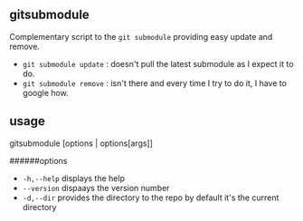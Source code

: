 gitsubmodule
------------
Complementary script to the `git submodule` providing easy update and remove.
* `git submodule update` : doesn't pull the latest submodule as I expect it to do.
* `git submodule remove` : isn't there and every time I try to do it, I have to google how.

usage
---
gitsubmodule [options | options[args]]

######options
* `-h,--help`    displays the help
* `--version`    dispaays the version number
* `-d,--dir`     provides the directory to the repo by default it's the current directory 
